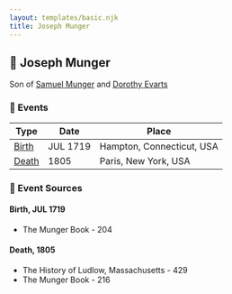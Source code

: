 ```yaml
---
layout: templates/basic.njk
title: Joseph Munger
---
```

## 🔵 Joseph Munger

Son of [Samuel Munger](/people/6/64239804) and [Dorothy Evarts](/people/5/59501816)

### 📆 Events

Type | Date | Place
------ | ------ | ------
[Birth](#event-d94a696f-7b6b-4e8f-8122-ac9d250e5eab) | JUL 1719 | Hampton, Connecticut, USA
[Death](#event-1f1ef342-ca0b-45bd-a080-63de4d984238) | 1805 | Paris, New York, USA

### 📰 Event Sources

#### <a id="event-d94a696f-7b6b-4e8f-8122-ac9d250e5eab"></a> Birth, JUL 1719
* The Munger Book  - 204

#### <a id="event-1f1ef342-ca0b-45bd-a080-63de4d984238"></a> Death, 1805
* The History of Ludlow, Massachusetts  - 429
* The Munger Book  - 216